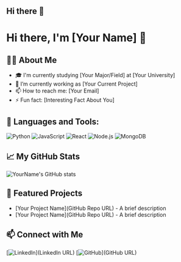 ## Hi there 👋

# Hi there, I'm [Your Name] 👋

## 👨‍💻 About Me
- 🎓 I'm currently studying [Your Major/Field] at [Your University]
- 🔭 I’m currently working as [Your Current Project]
- 📫 How to reach me: [Your Email]
- ⚡ Fun fact: [Interesting Fact About You]

## 🚀 Languages and Tools:

![Python](https://img.shields.io/badge/-Python-333333?style=flat&logo=python)
![JavaScript](https://img.shields.io/badge/-JavaScript-333333?style=flat&logo=javascript)
![React](https://img.shields.io/badge/-React-333333?style=flat&logo=react)
![Node.js](https://img.shields.io/badge/-Node.js-333333?style=flat&logo=node.js)
![MongoDB](https://img.shields.io/badge/-MongoDB-333333?style=flat&logo=mongodb)
<!-- Add or remove languages and tools as per your skills -->

## 📈 My GitHub Stats

![YourName's GitHub stats](https://github-readme-stats.vercel.app/api?username=yourgithubusername&show_icons=true&theme=radical)

## 📂 Featured Projects
- [Your Project Name](GitHub Repo URL) - A brief description
- [Your Project Name](GitHub Repo URL) - A brief description

## 📫 Connect with Me
[![LinkedIn](https://img.shields.io/badge/-LinkedIn-0077B5?style=flat-square&logo=linkedin&logoColor=white)](LinkedIn URL)
[![GitHub](https://img.shields.io/badge/-GitHub-100000?style=flat-square&logo=github&logoColor=white)](GitHub URL)

<!-- Add or remove social media links as per your preference -->

